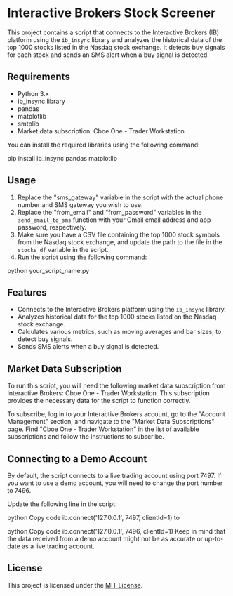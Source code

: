 # Interactive Brokers Stock Screener

This project contains a script that connects to the Interactive Brokers (IB) platform using the `ib_insync` library and analyzes the historical data of the top 1000 stocks listed in the Nasdaq stock exchange. It detects buy signals for each stock and sends an SMS alert when a buy signal is detected.

## Requirements

- Python 3.x
- ib_insync library
- pandas
- matplotlib
- smtplib
- Market data subscription: Cboe One - Trader Workstation

You can install the required libraries using the following command:

pip install ib_insync pandas matplotlib

## Usage

1. Replace the "sms_gateway" variable in the script with the actual phone number and SMS gateway you wish to use.
2. Replace the "from_email" and "from_password" variables in the `send_email_to_sms` function with your Gmail email address and app password, respectively.
3. Make sure you have a CSV file containing the top 1000 stock symbols from the Nasdaq stock exchange, and update the path to the file in the `stocks_df` variable in the script.
4. Run the script using the following command:

python your_script_name.py

## Features

- Connects to the Interactive Brokers platform using the `ib_insync` library.
- Analyzes historical data for the top 1000 stocks listed on the Nasdaq stock exchange.
- Calculates various metrics, such as moving averages and bar sizes, to detect buy signals.
- Sends SMS alerts when a buy signal is detected.

## Market Data Subscription
To run this script, you will need the following market data subscription from Interactive Brokers: Cboe One - Trader Workstation. This subscription provides the necessary data for the script to function correctly.

To subscribe, log in to your Interactive Brokers account, go to the "Account Management" section, and navigate to the "Market Data Subscriptions" page. Find "Cboe One - Trader Workstation" in the list of available subscriptions and follow the instructions to subscribe.

## Connecting to a Demo Account
By default, the script connects to a live trading account using port 7497. If you want to use a demo account, you will need to change the port number to 7496.

Update the following line in the script:

python
Copy code
ib.connect('127.0.0.1', 7497, clientId=1)
to

python
Copy code
ib.connect('127.0.0.1', 7496, clientId=1)
Keep in mind that the data received from a demo account might not be as accurate or up-to-date as a live trading account.

## License

This project is licensed under the [MIT License](LICENSE).
